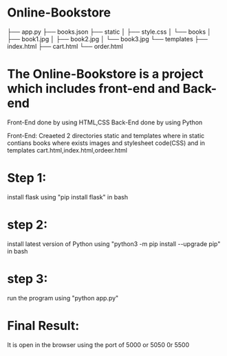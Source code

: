 # Online-Bookstore
├── app.py
├── books.json
├── static
│   ├── style.css
│   └── books
│       ├── book1.jpg
│       ├── book2.jpg
│       └── book3.jpg
└── templates
    ├── index.html
    ├── cart.html
    └── order.html

# The Online-Bookstore is a project which includes front-end and Back-end 
Front-End done by using HTML,CSS
Back-End done by using Python

Front-End:
 Creaeted 2 directories static and templates where in static contians books where exists images and stylesheet code(CSS) and  in templates cart.html,index.html,ordeer.html

 # Step 1:
 install flask using "pip install flask" in bash
 # step 2:
 install latest version of Python using "python3 -m pip install --upgrade pip" in bash
 # step 3:
 run the program using "python app.py"


 # Final Result:
 It is open in the browser using the port of 5000 or 5050 0r 5500
